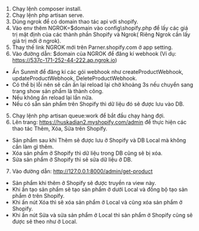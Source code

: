 1. Chạy lệnh composer install.
2. Chạy lệnh php artisan serve.
3. Dùng ngrok để có domain thao tác api với shopify.
4. Vào env thêm NGROK=$domain vào config\shopify.php để lấy các giá trị mặt định của các thành phần Shopify và Ngrok( Riêng Ngrok cần lấy giá trị mới ở ngrok).
5. Thay thế link NGROK mới trên Parner.shopify.com ở app setting.
6. Vào đường dẫn: $domain của NGROK để đăng kí webhook (Ví dụ: https://537c-171-252-44-222.ap.ngrok.io)
- Ấn Sunmit để đăng kí các gói webhook như createProductWebhook, updateProductWebhook, DeleteProductWebhook.
- Có thể bị lỗi nên sẽ cần ấn lại reload lại chờ khoảng 3s nếu chuyển sang trang show sản phẩm là thành công.
- Nếu không ấn reload lại lần nữa.
- Nếu có sẵn sản phẩm trên Shopify thì dữ liệu đó sẽ được lưu vào DB.
5. Chạy lệnh php artisan queue:work để bắt đầu chạy hàng đợi.
6. Lên trang: https://huskadian2.myshopify.com/admin để thực hiện các thao tác Thêm, Xóa, Sửa trên Shopify.
- Sản phẩm sau khi Thêm sẽ được lưu ở Shopify và DB Local mà không cần làm gì thêm.
- Xóa sản phẩm ở Shopify thì dữ liệu trong DB cũng sẽ bị xóa.
- Sửa sản phẩm ở Shopify thì sẽ sửa dữ liệu ở DB.
7. Vào đường dẫn: http://127.0.0.1:8000/admin/get-product
- Sản phẩm khi thêm ở Shopify sẽ được truyền ra view này.
- Khi ấn tạo sản phẩm sẽ tạo sản phẩm ở dưới Local và đồng bộ tạo sản phẩm ở trên Shopify.
- Khi ấn nút Xóa thì sẽ xóa sản phẩm ở Local và cũng xóa sản phẩm ở Shopify.
- Khi ấn nút Sửa và sửa sản phẩm ở Local thì sản phẩm ở Shopify cũng sẽ được sẽ theo như ở Local.


